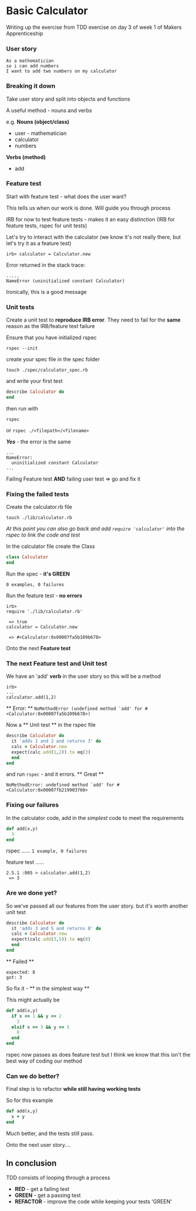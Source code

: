 # Basic Calculator
Writing up the exercise from TDD exercise on day 3 of week 1 of Makers Apprenticeship

### User story
```
As a mathematician
so i can add numbers
I want to add two numbers on my calculator
```

### Breaking it down

Take user story and split into objects and functions

A useful method - nouns and verbs

e.g.
**Nouns (object/class)**
* user - mathematician
* calculator
* numbers

**Verbs (method)**
* add

### Feature test

Start with feature test - what does the user want?

This tells us when our work is done.  Will guide you through process

IRB for now to test feature tests - makes it an easy distinction (IRB for feature tests, rspec for unit tests)

Let's try to interact with the calculator (we know it's not really there, but let's try it as a feature test)

```
irb> calculator = Calculator.new
```

Error returned in the stack trace:
```
.....
NameError (uninitialized constant Calculator)
```

Ironically, this is a good message

### Unit tests

Create a unit test to **reproduce IRB error**.  They need to fail for the **same** reason as the IRB/feature test failure

Ensure that you have initialized rspec

```
rspec --init
```

create your spec file in the spec folder
```
touch ./spec/calculator_spec.rb
```

and write your first test

``` ruby
describe Calculator do
end
```

then run with
```
rspec
```

or `rspec ./<filepath>/<filename>`

**_Yes_** - the error is the same

```
...
NameError:
  uninitialized constant Calculator
...
  ```

Failing Feature test **AND** failing user test => go and fix it

### Fixing the failed tests

Create the calculator.rb file

```
touch ./lib/calculator.rb
 ```

 _At this point you can also go back and add `require 'calculator'` into the rspec to link the code and test_

 In the calculator file create the Class

 ``` ruby
 class Calculator
 end
 ```

 Run the spec - **it's GREEN**
 ```
 0 examples, 0 failures
 ```

 Run the feature test - **no errors**

 ```
 irb>
 require './lib/calculator.rb'

  => true
 calculator = Calculator.new

  => #<Calculator:0x00007fa5b109b678>
 ```

 Onto the next **Feature test**

### The next Feature test and Unit test

We have an 'add' **verb** in the user story so this will be a method

 ```
 irb>
 ...
 calculator.add(1,2)
 ```

 ** Error: ** ```NoMethodError (undefined method `add' for #<Calculator:0x00007fa5b109b678>)```

 Now a ** Unit test ** in the rspec file

 ``` ruby
 describe Calculator do
   it 'adds 1 and 2 and returns 3' do
   calc = Calculator.new
   expect(calc.add(1,2)).to eq(3)
   end
 end
 ```

 and run `rspec` - and it errors.  ** Great **

 ```
 NoMethodError: undefined method `add' for #<Calculator:0x00007fb219903760>
```

### Fixing our failures

In the calculator code, add in the _simplest_ code to meet the requirements

``` ruby
def add(x,y)
  3
end
```

rspec ...... ` 1 example, 0 failures `

feature test ......
```
2.5.1 :005 > calculator.add(1,2)
 => 3
 ```

 ### Are we done yet?

 So we've passed all our features from the user story.  but it's worth another unit test

 ``` ruby
 describe Calculator do
   it 'adds 3 and 5 and returns 8' do
   calc = Calculator.new
   expect(calc.add(3,5)).to eq(8)
   end
 end
 ```

 ** Failed **

 ```
expected: 8
got: 3
```

So fix it - ** in the simplest way **

This might actually be
``` ruby
def add(x,y)
  if x == 1 && y == 2
    3
  elsif x == 3 && y == 5
    8
  end
end
```

rspec now passes as does feature test but I think we know that this isn't the best way of coding our method

### Can we do better?

Final step is to refactor **while still having working tests**

So for this example
``` ruby
def add(x,y)
  x + y
end
```

Much better, and the tests still pass.

Onto the next user story....

## In conclusion

TDD consists of looping through a process

* **RED** - get a failing test
* **GREEN** - get a passing test
* **REFACTOR** - improve the code while keeping your tests 'GREEN'
